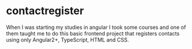 # contactregister

When I was starting my studies in angular I took some courses and one of them taught me to do this basic frontend project that registers contacts using only Angular2+, TypeScript, HTML and CSS.
